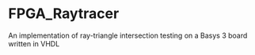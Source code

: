 # FPGA_Raytracer
An implementation of ray-triangle intersection testing on a Basys 3 board written in VHDL
